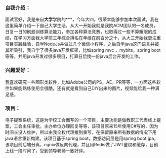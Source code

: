 ### 自我介绍：
面试官好，我是来自**大学**学院的***，今年大四，很荣幸能够参加本次面试，我在这里简单介绍一下自己大学生活，从大一开始我就是我院ACM团队的一名成员，日复一日的刷题训练算法能力，参加各种算法竞赛，也取得过一些不算耀眼的成绩，在学习方面我大学前三年综合排名在年级在前百分之十，从大三开始我更注重项目实践经验，自学NodeJs并做过几个微信小程序，之后自学java这门语言并被其所吸引，我自学了很多java开发框架，比如spring mvc ，mybits，spring boot等等，并用java开发过很多项目，打算日后找一份java后台开发的工作。


### 兴趣爱好：
我喜欢研究一些图形类软件，比如Adobe公司的PS，AE，PR等等，一方面这些软件如果能熟练使用会很酷，还有就是看到自己DIY出来的图片，视频能给我一种满足感。


### 项目：
电子提案系统，这是为学校工会而写的一个项目，主要功能是做教职工代表线上提案，工会主任审批，主办单位办理回复等等，该项目原来15年使用C#写的，因为时间长没人维护，所以由我全权代理推到重写，在保留原来所有数据的情况下用java语言重新构建。该项目基于spring boot，数据访问层是用spring boot jpa，该项目前后端分离，ngnix做反向代理，并且用Redis做了JWT鉴权和缓存，目前上线一段时间了，受到领导老师一致好评。